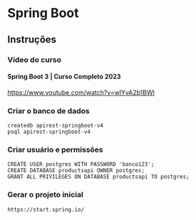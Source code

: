 # Spring Boot

## Instruções

### Vídeo do curso
#### Spring Boot 3 | Curso Completo 2023
https://www.youtube.com/watch?v=wlYvA2b1BWI


### Criar o banco de dados
```
createdb apirest-springboot-v4
psql apirest-springboot-v4
```

### Criar usuário e permissões
```
CREATE USER postgres WITH PASSWORD 'banco123';
CREATE DATABASE productsapi OWNER postgres;
GRANT ALL PRIVILEGES ON DATABASE productsapi TO postgres;
```

### Gerar o projeto inicial
```
https://start.spring.io/
```

